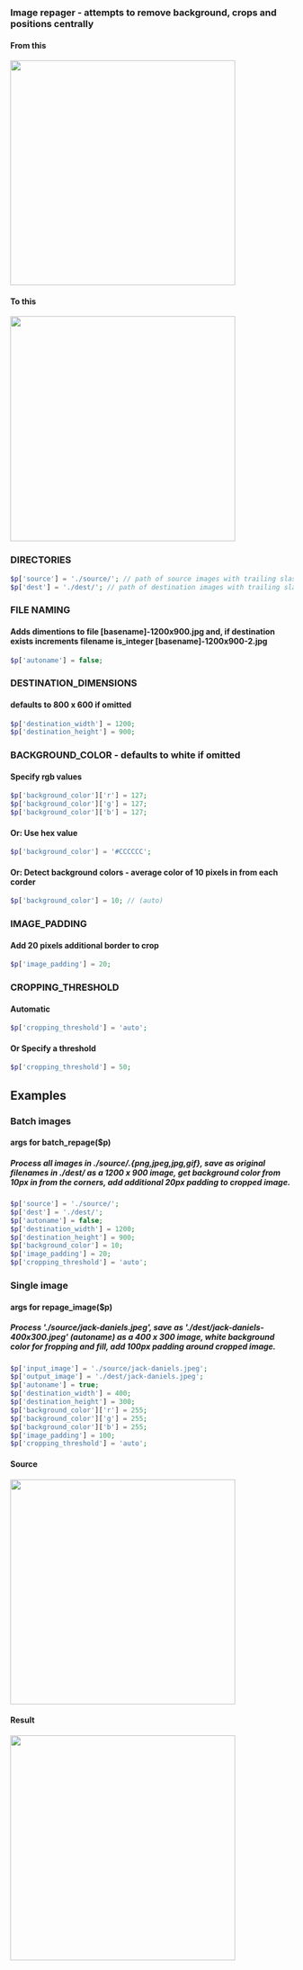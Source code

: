 ### Image repager - attempts to remove background, crops and positions centrally

#### From this

<img src="https://github.com/andyg2/repage/raw/master/source/absolute-vodka.jpg?raw=true" width="400">

#### To this

<img src="https://github.com/andyg2/repage/raw/master/dest/absolute-vodka.jpg?raw=true" width="400">

### DIRECTORIES

```php
$p['source'] = './source/'; // path of source images with trailing slash
$p['dest'] = './dest/'; // path of destination images with trailing slash
```

### FILE NAMING

#### Adds dimentions to file [basename]-1200x900.jpg and, if destination exists increments filename is_integer [basename]-1200x900-2.jpg

```php
$p['autoname'] = false;
```

### DESTINATION_DIMENSIONS

#### defaults to 800 x 600 if omitted

```php
$p['destination_width'] = 1200;
$p['destination_height'] = 900;
```

### BACKGROUND_COLOR - defaults to white if omitted

#### Specify rgb values

```php
$p['background_color']['r'] = 127;
$p['background_color']['g'] = 127;
$p['background_color']['b'] = 127;
```

#### Or: Use hex value

```php
$p['background_color'] = '#CCCCCC';
```

#### Or: Detect background colors - average color of 10 pixels in from each corder

```php
$p['background_color'] = 10; // (auto)
```

### IMAGE_PADDING

#### Add 20 pixels additional border to crop

```php
$p['image_padding'] = 20;
```

### CROPPING_THRESHOLD

#### Automatic

```php
$p['cropping_threshold'] = 'auto';
```

#### Or Specify a threshold

```php
$p['cropping_threshold'] = 50;
```

## Examples

### Batch images

#### args for batch_repage($p)

##### Process all images in ./source/*.{png,jpeg,jpg,gif}, save as original filenames in ./dest/* as a 1200 x 900 image, get background color from 10px in from the corners, add additional 20px padding to cropped image.

```php
$p['source'] = './source/';
$p['dest'] = './dest/';
$p['autoname'] = false;
$p['destination_width'] = 1200;
$p['destination_height'] = 900;
$p['background_color'] = 10;
$p['image_padding'] = 20;
$p['cropping_threshold'] = 'auto';
```

### Single image

#### args for repage_image($p)

##### Process './source/jack-daniels.jpeg', save as './dest/jack-daniels-400x300.jpeg' (autoname) as a 400 x 300 image, white background color for fropping and fill, add 100px padding around cropped image.

```php
$p['input_image'] = './source/jack-daniels.jpeg';
$p['output_image'] = './dest/jack-daniels.jpeg';
$p['autoname'] = true;
$p['destination_width'] = 400;
$p['destination_height'] = 300;
$p['background_color']['r'] = 255;
$p['background_color']['g'] = 255;
$p['background_color']['b'] = 255;
$p['image_padding'] = 100;
$p['cropping_threshold'] = 'auto';
```

#### Source
<img src="https://github.com/andyg2/repage/blob/master/source/jack-daniels.jpeg?raw=true" width="400">

#### Result
<img src="https://github.com/andyg2/repage/blob/master/dest/jack-daniels-400x300.jpeg?raw=true" width="400">

